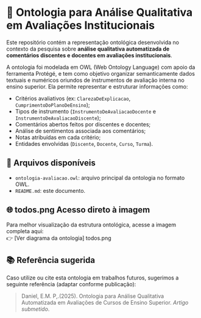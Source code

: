 
# 📘 Ontologia para Análise Qualitativa em Avaliações Institucionais

Este repositório contém a representação ontológica desenvolvida no contexto da pesquisa sobre **análise qualitativa automatizada de comentários discentes e docentes em avaliações institucionais**.

A ontologia foi modelada em OWL (Web Ontology Language) com apoio da ferramenta Protégé, e tem como objetivo organizar semanticamente dados textuais e numéricos oriundos de instrumentos de avaliação interna no ensino superior. Ela permite representar e estruturar informações como:

- Critérios avaliativos (ex: `ClarezaDeExplicacao`, `CumprimentoDoPlanoDeEnsino`);
- Tipos de instrumento (`InstrumentoDeAvaliacaoDocente` e `InstrumentoDeAvaliacaoDiscente`);
- Comentários abertos feitos por discentes e docentes;
- Análise de sentimentos associada aos comentários;
- Notas atribuídas em cada critério;
- Entidades envolvidas (`Discente`, `Docente`, `Curso`, `Turma`).

## 📂 Arquivos disponíveis

- `ontologia-avaliacao.owl`: arquivo principal da ontologia no formato OWL.
- `README.md`: este documento.

## 🌐 todos.png Acesso direto à imagem

Para melhor visualização da estrutura ontológica, acesse a imagem completa aqui:  
👉 [Ver diagrama da ontologia] todos.png

## 📚 Referência sugerida

Caso utilize ou cite esta ontologia em trabalhos futuros, sugerimos a seguinte referência (adaptar conforme publicação):

> Daniel, E.M. P,.(2025). Ontologia para Análise Qualitativa Automatizada em Avaliações de Cursos de Ensino Superior. *Artigo submetido*.
